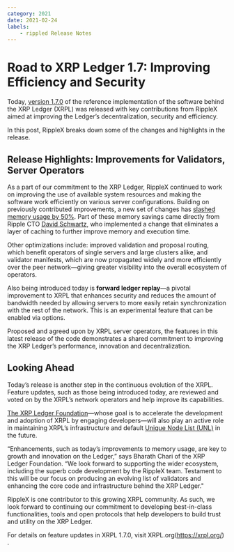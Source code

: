 ```yaml
---
category: 2021
date: 2021-02-24
labels:
    - rippled Release Notes
---
```

# Road to XRP Ledger 1.7: Improving Efficiency and Security

Today, [version 1.7.0](https://xrpl.org/blog/2021/rippled-1.7.0.html) of the reference implementation of the software behind the XRP Ledger (XRPL) was released with key contributions from RippleX aimed at improving the Ledger’s decentralization, security and efficiency.

In this post, RippleX breaks down some of the changes and highlights in the release.

<!-- BREAK -->

## Release Highlights: Improvements for Validators, Server Operators

As a part of our commitment to the XRP Ledger, RippleX continued to work on improving the use of available system resources and making the software work efficiently on various server configurations. Building on previously contributed improvements, a new set of changes has [slashed memory usage by 50%](https://blog.ripplex.io/how-ripples-c-team-cut-rippleds-memory-footprint-down-to-size/). Part of these memory savings came directly from Ripple CTO [David Schwartz](https://twitter.com/JoelKatz), who implemented a change that eliminates a layer of caching to further improve memory and execution time.

Other optimizations include: improved validation and proposal routing, which benefit operators of single servers and large clusters alike, and validator manifests, which are now propagated widely and more efficiently over the peer network—giving greater visibility into the overall ecosystem of operators.

Also being introduced today is **forward ledger replay**—a pivotal improvement to XRPL that enhances security and reduces the amount of bandwidth needed by allowing servers to more easily retain synchronization with the rest of the network. This is an experimental feature that can be enabled via options.

Proposed and agreed upon by XRPL server operators, the features in this latest release of the code demonstrates a shared commitment to improving the XRP Ledger’s performance, innovation and decentralization.


## Looking Ahead

Today’s release is another step in the continuous evolution of the XRPL. Feature updates, such as those being introduced today, are reviewed and voted on by the XRPL’s network operators and help improve its capabilities.

[The XRP Ledger Foundation](https://xrplf.org/)—whose goal is to accelerate the development and adoption of XRPL by engaging developers—will also play an active role in maintaining XRPL’s infrastructure and default [Unique Node List (UNL)](https://xrpl.org/faq.html#validators-and-unique-node-lists) in the future.

“Enhancements, such as today’s improvements to memory usage, are key to growth and innovation on the Ledger,” says Bharath Chari of the XRP Ledger Foundation. “We look forward to supporting the wider ecosystem, including the superb code development by the RippleX team. Testament to this will be our focus on producing an evolving list of validators and enhancing the core code and infrastructure behind the XRP Ledger."

RippleX is one contributor to this growing XRPL community. As such, we look forward to continuing our commitment to developing best-in-class functionalities, tools and open protocols that help developers to build trust and utility on the XRP Ledger.

For details on feature updates in XRPL 1.7.0, visit XRPL.org(https://xrpl.org/) .
